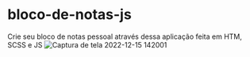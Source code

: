 # bloco-de-notas-js
Crie seu bloco de notas pessoal através dessa aplicação feita em HTM, SCSS e JS
![Captura de tela 2022-12-15 142001](https://user-images.githubusercontent.com/96443239/207931349-2d33c92d-b4ac-432a-8b86-5c9ae8b9ae47.png)
